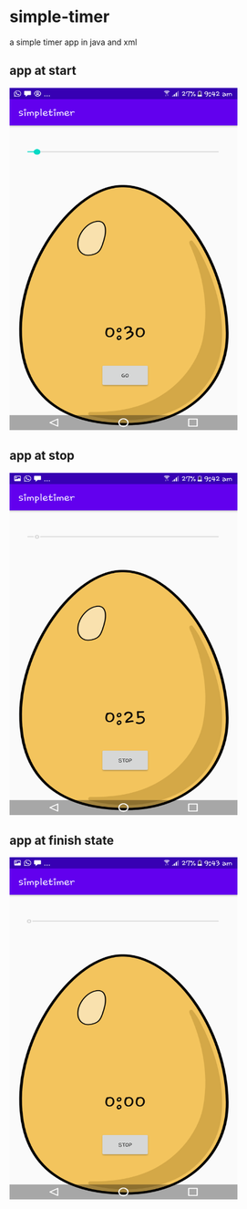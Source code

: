 # simple-timer
a simple timer app in java and xml 

## app at start

<img src="https://github.com/jabeer2/simple-timer/blob/master/img/app1.png" width="400" height="600" />

## app at stop

<img src="https://github.com/jabeer2/simple-timer/blob/master/img/app2.png" width="400" height="600" />

## app at finish state

<img src="https://github.com/jabeer2/simple-timer/blob/master/img/app3.png" width="400" height="600" />


